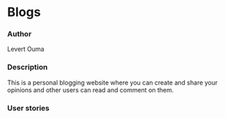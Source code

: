 # Blogs

### Author
Levert Ouma

### Description
This is a personal blogging website where you can create and share your opinions and other users can read and comment on them.

### User stories
